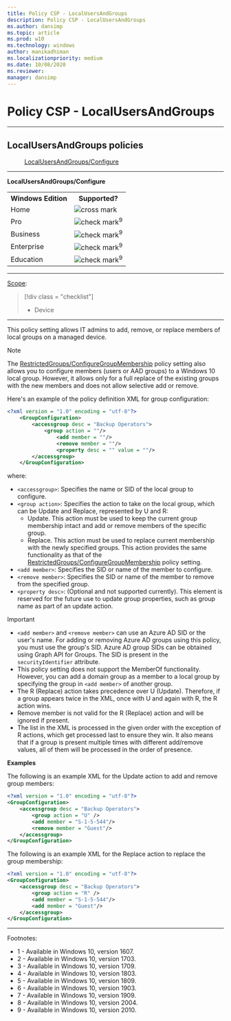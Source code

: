 ```yaml
---
title: Policy CSP - LocalUsersAndGroups
description: Policy CSP - LocalUsersAndGroups
ms.author: dansimp
ms.topic: article
ms.prod: w10
ms.technology: windows
author: manikadhiman
ms.localizationpriority: medium
ms.date: 10/08/2020
ms.reviewer: 
manager: dansimp
---
```


# Policy CSP - LocalUsersAndGroups


<hr/>

<!--Policies-->
## LocalUsersAndGroups policies  

<dl>
  <dd>
    <a href="#localusersandgroups-configure">LocalUsersAndGroups/Configure</a>
  </dd>
</dl>


<hr/>

<!--Policy-->
<a href="" id="localusersandgroups-configure"></a>**LocalUsersAndGroups/Configure**  

<!--SupportedSKUs-->
<table>
<tr>
    <th>Windows Edition</th>
    <th>Supported?</th>
</tr>
<tr>
    <td>Home</td>
    <td><img src="images/crossmark.png" alt="cross mark" /></td>
</tr>
<tr>
    <td>Pro</td>
    <td><img src="images/checkmark.png" alt="check mark" /><sup>9</sup></td>
</tr>
<tr>
    <td>Business</td>
    <td><img src="images/checkmark.png" alt="check mark" /><sup>9</sup></td>
</tr>
<tr>
    <td>Enterprise</td>
    <td><img src="images/checkmark.png" alt="check mark" /><sup>9</sup></td>
</tr>
<tr>
    <td>Education</td>
    <td><img src="images/checkmark.png" alt="check mark" /><sup>9</sup></td>
</tr>
</table>

<!--/SupportedSKUs-->
<hr/>

<!--Scope-->
[Scope](./policy-configuration-service-provider.md#policy-scope):

> [!div class = "checklist"]
> * Device

<hr/>

<!--/Scope-->
<!--Description-->
This policy setting allows IT admins to add, remove, or replace members of local groups on a managed device.

> [!NOTE]
> The [RestrictedGroups/ConfigureGroupMembership](./policy-csp-restrictedgroups.md#restrictedgroups-configuregroupmembership) policy setting also allows you to configure members (users or AAD groups) to a Windows 10 local group. However, it allows only for a full replace of the existing groups with the new members and does not allow selective add or remove.

Here's an example of the policy definition XML for group configuration:

```xml
<?xml version = "1.0" encoding = "utf-8"?>
    <GroupConfiguration>
        <accessgroup desc = "Backup Operators">
            <group action = ""/> 
                <add member = ""/>
                <remove member = ""/>
                <property desc = "" value = ""/> 
        </accessgroup>
    </GroupConfiguration>
```

where:

- `<accessgroup>`: Specifies the name or SID of the local group to configure.
- `<group action>`: Specifies the action to take on the local group, which can be Update and Replace, represented by U and R: 
    - Update. This action must be used to keep the current group membership intact and add or remove members of the specific group.
    - Replace. This action must be used to replace current membership with the newly specified groups. This action provides the same functionality as that of the [RestrictedGroups/ConfigureGroupMembership](./policy-csp-restrictedgroups.md#restrictedgroups-configuregroupmembership) policy setting.
- `<add member>`: Specifies the SID or name of the member to configure.
- `<remove member>`: Specifies the SID or name of the member to remove from the specified group.
- `<property desc>`: (Optional and not supported currently). This element is reserved for the future use to update group properties, such as group name as part of an update action.

> [!IMPORTANT]
> - `<add member>` and `<remove member>` can use an Azure AD SID or the user's name. For adding or removing Azure AD groups using this policy, you must use the group's SID. Azure AD group SIDs can be obtained using Graph API for Groups. The SID is present in the `securityIdentifier` attribute. 
> - This policy setting does not support the MemberOf functionality. However, you can add a domain group as a member to a local group by specifying the group in `<add member>` of another group.
> - The R (Replace) action takes precedence over U (Update). Therefore, if a group appears twice in the XML, once with U and again with R, the R action wins.
> - Remove member is not valid for the R (Replace) action and will be ignored if present.
> - The list in the XML is processed in the given order with the exception of R actions, which get processed last to ensure they win. It also means that if a group is present multiple times with different add/remove values, all of them will be processed in the order of presence.

<!--/Description-->
<!--SupportedValues-->
<!--/SupportedValues-->
<!--Example-->

**Examples**

The following is an example XML for the Update action to add and remove group members:

```xml
<?xml version = "1.0" encoding = "utf-8"?> 
<GroupConfiguration> 
    <accessgroup desc = "Backup Operators"> 
        <group action = "U" /> 
        <add member = "S-1-5-544"/> 
        <remove member = "Guest"/> 
    </accessgroup> 
</GroupConfiguration>
```

The following is an example XML for the Replace action to replace the group membership:

```xml
<?xml version = "1.0" encoding = "utf-8"?> 
<GroupConfiguration>
    <accessgroup desc = "Backup Operators">
        <group action = "R" />
        <add member = "S-1-5-544"/>
        <add member = "Guest"/>
    </accessgroup>
</GroupConfiguration>
```
<!--/Example-->
<!--Validation-->

<!--/Validation-->
<!--/Policy-->
<hr/>

Footnotes:

- 1 - Available in Windows 10, version 1607.
- 2 - Available in Windows 10, version 1703.
- 3 - Available in Windows 10, version 1709.
- 4 - Available in Windows 10, version 1803.
- 5 - Available in Windows 10, version 1809.
- 6 - Available in Windows 10, version 1903.
- 7 - Available in Windows 10, version 1909.
- 8 - Available in Windows 10, version 2004.
- 9 - Available in Windows 10, version 2010.

<!--/Policies-->
